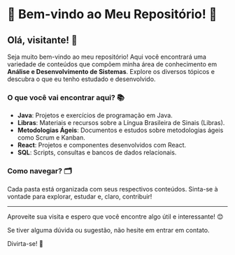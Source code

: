 # 🎉 Bem-vindo ao Meu Repositório! 🎉

## Olá, visitante! 👋

Seja muito bem-vindo ao meu repositório! Aqui você encontrará uma variedade de conteúdos que compõem minha área de conhecimento em **Análise e Desenvolvimento de Sistemas**. Explore os diversos tópicos e descubra o que eu tenho estudado e desenvolvido.

### O que você vai encontrar aqui? 📚

- **Java**: Projetos e exercícios de programação em Java.
- **Libras**: Materiais e recursos sobre a Língua Brasileira de Sinais (Libras).
- **Metodologias Ágeis**: Documentos e estudos sobre metodologias ágeis como Scrum e Kanban.
- **React**: Projetos e componentes desenvolvidos com React.
- **SQL**: Scripts, consultas e bancos de dados relacionais.

### Como navegar? 🗂️

Cada pasta está organizada com seus respectivos conteúdos. Sinta-se à vontade para explorar, estudar e, claro, contribuir!

---

Aproveite sua visita e espero que você encontre algo útil e interessante! 😊

Se tiver alguma dúvida ou sugestão, não hesite em entrar em contato.

Divirta-se! 🚀
